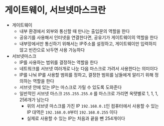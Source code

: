 # 게이트웨이, 서브넷마스크란

- 게이트웨이
    - 내부 환경에서 외부와 통신할 때 만나는 출입문의 역할을 한다
    - 공유기를 사용해서 인터넷을 연결한다면, 공유기가 게이트웨이의 역할을 한다
    - 내부망에서만 통신하기 위해서는 IP주소를 설정하고, 게이트웨이만 입력하지 않고 빈칸으로 놔두면 사용 가능하다
- 서브넷마스크
    - IP를 사용하는 범위를 결정하는 역할을 한다
    - 네트워크를 서브넷 여러개로 나눈 다음 마스크로 가려서 사용한다는 의미이다
    - IP를 나눠 IP를 사용할 범위를 정하고, 결정한 범위를 남들에게 알리기 위해 정의하는 역할을 한다
    - 서브넷 안에 있는 IP는 마스크로 가릴 수 있도록 도와준다
    - 일반적인 서브넷 마스크 `255.255.255.0` 를 마스크로 가리면 옥탯별로 1, 1, 1, 256개가 남는다
        - 위의 서브넷 마스크를 가진 IP `192.168.0.1`인 컴퓨터에서 사용할 수 있는 IP 대역은 `192.168.0.0`부터 `192.168.0.255` 이다
        - 실제로 사용할 수 있는 IP는 처음과 끝을 뺀 254개이다